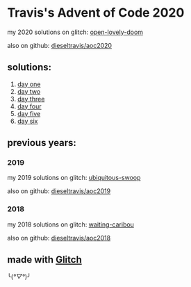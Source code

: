 # Travis's Advent of Code 2020

my 2020 solutions on glitch: [open-lovely-doom](https://open-lovely-doom.glitch.me/)

also on github: [dieseltravis/aoc2020](https://github.com/dieseltravis/aoc2020)

## solutions:

1. [day one](https://open-lovely-doom.glitch.me/day01)
2. [day two](https://open-lovely-doom.glitch.me/day02)
3. [day three](https://open-lovely-doom.glitch.me/day03)
4. [day four](https://open-lovely-doom.glitch.me/day04)
5. [day five](https://open-lovely-doom.glitch.me/day05)
6. [day six](https://open-lovely-doom.glitch.me/day06)

## previous years:

### 2019

my 2019 solutions on glitch: [ubiquitous-swoop](https://ubiquitous-swoop.glitch.me/)

also on github: [dieseltravis/aoc2019](https://github.com/dieseltravis/aoc2019)

### 2018

my 2018 solutions on glitch: [waiting-caribou](https://waiting-caribou.glitch.me/)

also on github: [dieseltravis/aoc2018](https://github.com/dieseltravis/aoc2018)

## made with [Glitch](https://glitch.com/)

╰(*°▽°*)╯
